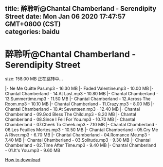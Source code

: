 
title: 醉聆听@Chantal Chamberland - Serendipity Street
date: Mon Jan 06 2020 17:47:57 GMT+0800 (CST)    
categories: baidu
---

# 醉聆听@Chantal Chamberland - Serendipity Street
size: 158.00 MB
 正在跳转中...
 
|- Ne Me Quitte Pas.mp3 - 16.30 MB
|- Faded Valentine.mp3 - 10.00 MB
|- Chantal Chamberland - 14.At Last.mp3 - 10.80 MB
|- Chantal Chamberland - 13.Summertime.mp3 - 11.50 MB
|- Chantal Chamberland - 12.Across The Room.mp3 - 10.10 MB
|- Chantal Chamberland - 11.Crazy.mp3 - 8.00 MB
|- Chantal Chamberland - 10.At Seventeen.mp3 - 12.40 MB
|- Chantal Chamberland - 09.God Bless The Child.mp3 - 8.20 MB
|- Chantal Chamberland - 08.Since I Fell For You.mp3 - 10.70 MB
|- Chantal Chamberland - 07.Cheek To Cheek.mp3 - 7.10 MB
|- Chantal Chamberland - 06.Les Feuilles Mortes.mp3 - 10.50 MB
|- Chantal Chamberland - 05.Cry Me A River.mp3 - 6.70 MB
|- Chantal Chamberland - 04.Romance Me.mp3 - 7.40 MB
|- Chantal Chamberland - 03.Solitude.mp3 - 9.30 MB
|- Chantal Chamberland - 02.Time After Time.mp3 - 9.40 MB
|- Chantal Chamberland - 01.It's You.mp3 - 9.60 MB

[How to download](https://bpcam.bemobtrk.com/go/2ceec3aa-1ca2-46d6-b9ff-aaa5c184517c?jno=2643)